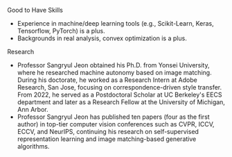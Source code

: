 Good to Have Skills
- Experience in machine/deep learning tools (e.g., Scikit-Learn, Keras, Tensorflow, PyTorch) is a plus.
- Backgrounds in real analysis, convex optimization is a plus.

Research
- Professor Sangryul Jeon obtained his Ph.D. from Yonsei University, where he researched machine autonomy based on image matching. During his doctorate, he worked as a Research Intern at Adobe Research, San Jose, focusing on correspondence-driven style transfer. From 2022, he served as a Postdoctoral Scholar at UC Berkeley's EECS department and later as a Research Fellow at the University of Michigan, Ann Arbor.
- Professor Sangryul Jeon has published ten papers (four as the first author) in top-tier computer vision conferences such as CVPR, ICCV, ECCV, and NeurIPS, continuing his research on self-supervised representation learning and image matching-based generative algorithms.
